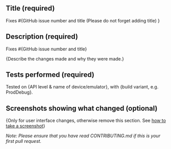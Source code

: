 ## Title (required)

Fixes #{GitHub issue number and title (Please do not forget adding title) } 

## Description (required)

Fixes #{GitHub issue number and title}

{Describe the changes made and why they were made.}

## Tests performed (required)

Tested on {API level & name of device/emulator}, with {build variant, e.g. ProdDebug}.

## Screenshots showing what changed (optional)
 
{Only for user interface changes, otherwise remove this section. See [how to take a screenshot](https://android.stackexchange.com/questions/1759/how-to-take-a-screenshot-with-an-android-device)}

_Note: Please ensure that you have read CONTRIBUTING.md if this is your first pull request._
